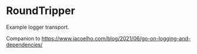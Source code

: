 # RoundTripper

Example logger transport.

Companion to https://www.jacoelho.com/blog/2021/06/go-on-logging-and-dependencies/